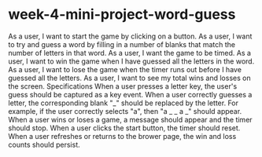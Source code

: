 # week-4-mini-project-word-guess
As a user, I want to start the game by clicking on a button.  As a user, I want to try and guess a word by filling in a number of blanks that match the number of letters in that word.  As a user, I want the game to be timed.  As a user, I want to win the game when I have guessed all the letters in the word.  As a user, I want to lose the game when the timer runs out before I have guessed all the letters.  As a user, I want to see my total wins and losses on the screen.  Specifications When a user presses a letter key, the user's guess should be captured as a key event.  When a user correctly guesses a letter, the corresponding blank "_" should be replaced by the letter. For example, if the user correctly selects "a", then "a _ _ a _" should appear.  When a user wins or loses a game, a message should appear and the timer should stop.  When a user clicks the start button, the timer should reset.  When a user refreshes or returns to the brower page, the win and loss counts should persist.
